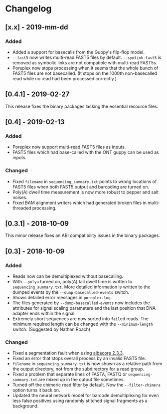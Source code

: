 # Changelog

## [x.x] - 2019-mm-dd

### Added
- Added a support for basecalls from the Guppy's flip-flop model.
- `--fast5` now writes multi-read FAST5 files by default. `--symlink-fast5`
  is removed as symbolic links are not compatible with multi-read FAST5s.
- Poreplex now stops processing when it seems that the whole bunch of FAST5
  files are not basecalled. (It stops on the 1000th non-basecalled read while
  no read had been processed correctly.)

## [0.4.1] - 2019-02-27

This release fixes the binary packages lacking the essential resource files.

## [0.4] - 2019-02-13

### Added
- Poreplex now support multi-read FAST5 files as inputs.
- FAST5 files which had base-called with the ONT guppy can be used as inputs.

### Changed
- Fixed `filename` in `sequencing_summary.txt` points to wrong locations of
  FAST5 files when both FAST5 output and barcoding are turned on.
- Poly(A) dwell time measurement is now more robust to pepper and salt
  noises.
- Fixed BAM alignment writers which had generated broken files in
  multi-threaded processing.

## [0.3.1] - 2018-10-09

This minor release fixes an ABI compatibility issues in the binary packages.

## [0.3] - 2018-10-09

### Added
- Reads now can be demultiplexed without basecalling.
- With `--polya` turned on, poly(A) tail dwell time is written
  to `sequencing_summary.txt`. More detailed information is
  written to the dumped events by the `--dump-basecalled-events`
  switch.
- Shows detailed error messages in `poreplex.log`.
- The files generated by `--dump-basecalled-events` now includes
  the attributes for signal scaling parameters and the last position
  that DNA adapter ends within the signal.
- Extremely short sequences are now sorted into `fail`ed reads.
  The minimum required length can be changed with the
  `--minimum-length` switch. (Suggested by Nathan Roach)

### Changed
- Fixed a segmentation fault when using
  [albacore 2.3.3](https://community.nanoporetech.com/posts/albacore-2-3-3).
- Fixed an error that stops overall process by an invalid FAST5 file.
- `filename` in `sequencing_summary.txt` is now shown as a relative path
  from the output directory, not from the subdirectory for a read
  group.
- Fixed a problem that separate lines of FASTA, FASTQ or
  `sequencing-summary.txt` are mixed up in the output file sometimes.
- Turned off the chimeric read filter by default. Now the `--filter-chimera`
  option turns it back on.
- Updated the neural network model for barcode demultiplexing for
  even less false positives using randomly stitched signal fragments
  as a background.

